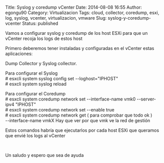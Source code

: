 Title: Syslog y coredump vCenter
Date: 2014-08-08 16:55
Author: egongu90
Category: Virtualizacion
Tags: cloud, collector, coredump, esxi, log, syslog, vcenter, virtualizacion, vmware
Slug: syslog-y-coredump-vcenter
Status: published

Vamos a configurar syslog y coredump de los host ESXi para que un
vCenter recoja los logs de estos host

Primero deberemos tener instaladas y configuradas en el vCenter estas
aplicaciones:

Dump Collector y Syslog collector.

Para configurar el Syslog  
\# esxcli system syslog config set --loghost="IPHOST"  
\# esxcli system syslog reload

Para configurar el Coredump  
\# esxcli system coredump network set --interface-name vmk0
--server-ipv4 "IPHOST"  
\# esxcli system coredump network set --enable true  
\# esxcli system coredump network get ( para comprobar que todo ok )  
--interface-name vmkX Hay que ver por que vmk ve la red de gestión

Estos comandos habría que ejecutarlos por cada host ESXi que queramos
que envié los logs al vCenter

 

Un saludo y espero que sea de ayuda
